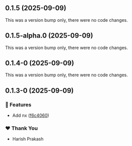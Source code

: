 ## 0.1.5 (2025-09-09)

This was a version bump only, there were no code changes.

## 0.1.5-alpha.0 (2025-09-09)

This was a version bump only, there were no code changes.

## 0.1.4-0 (2025-09-09)

This was a version bump only, there were no code changes.

## 0.1.3-0 (2025-09-09)

### 🚀 Features

- Add nx ([f6c4060](https://github.com/harish-prakash/pro-functional/commit/f6c4060))

### ❤️ Thank You

- Harish Prakash